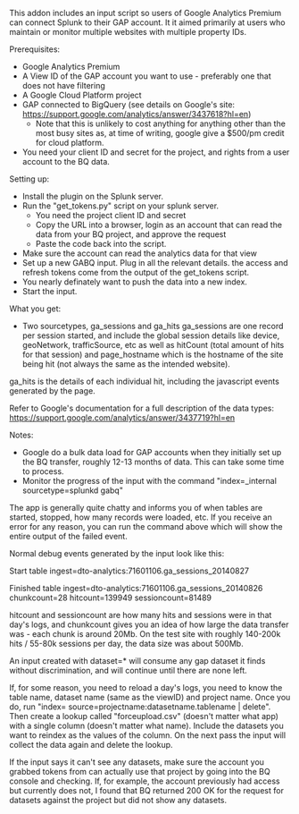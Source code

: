 This addon includes an input script so users of Google Analytics Premium can connect Splunk to their GAP account.
It it aimed primarily at users who maintain or monitor multiple websites with multiple property IDs.

Prerequisites:
* Google Analytics Premium
* A View ID of the GAP account you want to use - preferably one that does not have filtering
* A Google Cloud Platform project
* GAP connected to BigQuery (see details on Google's site: https://support.google.com/analytics/answer/3437618?hl=en)
  * Note that this is unlikely to cost anything for anything other than the most busy sites as, at time of writing, google give a $500/pm credit for cloud platform.
* You need your client ID and secret for the project, and rights from a user account to the BQ data.

Setting up:
* Install the plugin on the Splunk server.
* Run the "get_tokens.py" script on your splunk server.
    * You need the project client ID and secret
    * Copy the URL into a browser, login as an account that can read the data from your BQ project, and approve the request
    * Paste the code back into the script.
* Make sure the account can read the analytics data for that view
* Set up a new GABQ input. Plug in all the relevant details. the access and refresh tokens come from the output of the get_tokens script.
* You nearly definately want to push the data into a new index.
* Start the input.

What you get:
* Two sourcetypes, ga_sessions and ga_hits
ga_sessions are one record per session started, and include the global session details like device, geoNetwork, trafficSource, etc as well as hitCount (total amount of hits for that session) and page_hostname which is the hostname of the site being hit (not always the same as the intended website).

ga_hits is the details of each individual hit, including the javascript events generated by the page.

Refer to Google's documentation for a full description of the data types: https://support.google.com/analytics/answer/3437719?hl=en

Notes:
* Google do a bulk data load for GAP accounts when they initially set up the BQ transfer, roughly 12-13 months of data. This can take some time to process.
* Monitor the progress of the input with the command "index=_internal sourcetype=splunkd gabq"

The app is generally quite chatty and informs you of when tables are started, stopped, how many records were loaded, etc. If you receive an error for any reason, you can run the command above which will show the entire output of the failed event.

Normal debug events generated by the input look like this:

Start table ingest=dto-analytics:71601106.ga_sessions_20140827

Finished table ingest=dto-analytics:71601106.ga_sessions_20140826 chunkcount=28 hitcount=139949 sessioncount=81489

hitcount and sessioncount are how many hits and sessions were in that day's logs, and chunkcount gives you an idea of how large the data transfer was - each chunk is around 20Mb. On the test site with roughly 140-200k hits / 55-80k sessions per day, the data size was about 500Mb.

An input created with dataset=* will consume any gap dataset it finds without discrimination, and will continue until there are none left.

If, for some reason, you need to reload a day's logs, you need to know the table name, dataset name (same as the viewID) and project name. Once you do, run "index=<whatever> source=projectname:datasetname.tablename | delete". Then create a lookup called "forceupload.csv" (doesn't matter what app) with a single column (doesn't matter what name). Include the datasets you want to reindex as the values of the column.
On the next pass the input will collect the data again and delete the lookup.

If the input says it can't see any datasets, make sure the account you grabbed tokens from can actually use that project by going into the BQ console and checking. If, for example, the account previously had access but currently does not, I found that BQ returned 200 OK for the request for datasets against the project but did not show any datasets.
